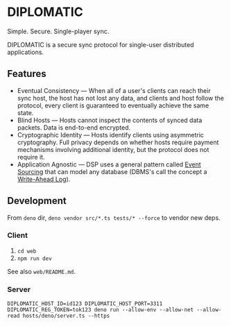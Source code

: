 # DIPLOMATIC

Simple. Secure. Single-player sync.

DIPLOMATIC is a secure sync protocol for single-user distributed applications.

## Features
- Eventual Consistency — When all of a user's clients can reach their sync host, the host has not lost any data, and clients and host follow the protocol, every client is guaranteed to eventually achieve the same state.
- Blind Hosts — Hosts cannot inspect the contents of synced data packets. Data is end-to-end encrypted.
- Cryptographic Identity — Hosts identify clients using asymmetric cryptography. Full privacy depends on whether hosts require payment mechanisms involving additional identity, but the protocol does not require it.
- Application Agnostic — DSP uses a general pattern called [Event Sourcing](https://martinfowler.com/eaaDev/EventSourcing.html) that can model any database (DBMS's call the concept a [Write-Ahead Log](https://www.postgresql.org/docs/current/wal-intro.html)).

## Development

From `deno` dir, `deno vendor src/*.ts tests/* --force` to vendor new deps.

### Client

1. `cd web`
1. `npm run dev`

See also `web/README.md`.

### Server

`DIPLOMATIC_HOST_ID=id123 DIPLOMATIC_HOST_PORT=3311 DIPLOMATIC_REG_TOKEN=tok123 deno run --allow-env --allow-net --allow-read hosts/deno/server.ts --https`
